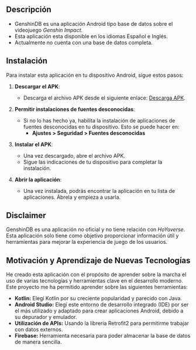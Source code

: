 ## Descripción
- GenshinDB es una aplicación Android tipo base de datos sobre el videojuego *Genshin Impact*.
- Esta aplicación esta disponible en los idiomas Español e Inglés.
- Actualmente no cuenta con una base de datos completa.

## Instalación
Para instalar esta aplicación en tu dispositivo Android, sigue estos pasos:

1. **Descargar el APK**:
   - Descarga el archivo APK desde el siguiente enlace: [Descarga APK](https://github.com/AdrianSalasVazquez/GenshinDB/releases/download/v0.1.0-alpha/GenshinDB.apk).

2. **Permitir instalaciones de fuentes desconocidas**:
   - Si no lo has hecho ya, habilita la instalación de aplicaciones de fuentes desconocidas en tu dispositivo. Esto se puede hacer en:
     - **Ajustes > Seguridad > Fuentes desconocidas**

3. **Instalar el APK**:
   - Una vez descargado, abre el archivo APK.
   - Sigue las indicaciones de tu dispositivo para completar la instalación.

4. **Abrir la aplicación**:
   - Una vez instalada, podrás encontrar la aplicación en tu lista de aplicaciones. Ábrela y empieza a usarla.

## Disclaimer
GenshinDB es una aplicación no oficial y no tiene relación con *HoYoverse*. Esta aplicación solo tiene como objetivo proporcionar información útil y herramientas para mejorar la experiencia de juego de los usuarios.

## Motivación y Aprendizaje de Nuevas Tecnologías
He creado esta aplicación con el propósito de aprender sobre la marcha el uso de varias tecnologías y herramientas clave en el desarrollo moderno. Este proyecto me ha permitido aprender sobre las siguientes herramientas:
- **Kotlin:** Elegí Kotlin por su creciente popularidad y parecido con Java.
- **Android Studio:** Elegí este entorno de desarrollo integrado (IDE) por ser el más utilizado y adaptado para crear aplicaciones Android, debido a su depurador y emulador.
- **Utilización de APIs:** Usando la libreria Retrofit2 para permitirme trabajar con datos externos.
- **Firebase:** Herramienta necesaria para poder almacenar la base de datos de manera sencilla.
